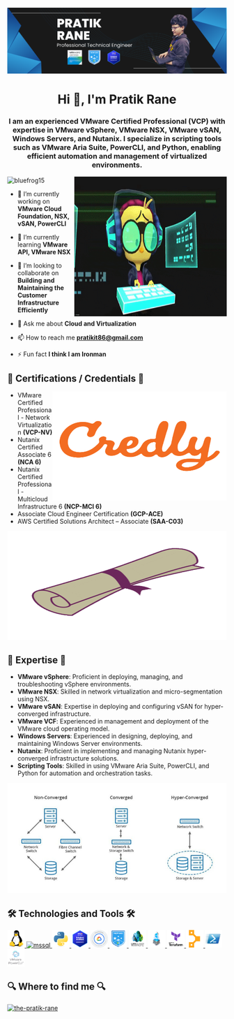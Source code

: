 ![logo](https://github.com/vExpertPratik/vExpertPratik/blob/main/Images/Banner.png)
<h1 align="center">Hi 👋, I'm Pratik Rane</h1>
<h3 align="center">I am an experienced VMware Certified Professional (VCP) with expertise in VMware vSphere, VMware NSX, VMware vSAN, Windows Servers, and Nutanix. I specialize in scripting tools such as VMware Aria Suite, PowerCLI, and Python, enabling efficient automation and management of virtualized environments.</h3>

<img align="right" alt="coding" width="350" height="320" src="https://github.com/vExpertPratik/vExpertPratik/blob/main/Images/Coding.gif">
<p align="left"> <img src="https://komarev.com/ghpvc/?username=bluefrog15&label=Profile%20views&color=0e75b6&style=flat" alt="bluefrog15" /> </p>

- 🔭 I’m currently working on **VMware Cloud Foundation, NSX, vSAN, PowerCLI**

- 🌱 I’m currently learning **VMware API, VMware NSX**

- 👯 I’m looking to collaborate on **Building and Maintaining the Customer Infrastructure Efficiently**

- 💬 Ask me about **Cloud and Virtualization**

- 📫 How to reach me **pratikit86@gmail.com**

- ⚡ Fun fact **I think I am Ironman**

## 🌟 Certifications / Credentials 🌟


<a href="https://www.credly.com/users/the-pratik-rane/badges"> <img align="right" src="https://github.com/vExpertPratik/vExpertPratik/blob/main/Images/credly.png" alt="certificate" height="250" width="400"/></a>

- VMware Certified Professional - Network Virtualization **(VCP-NV)**
- Nutanix Certified Associate 6 **(NCA 6)**
- Nutanix Certified Professional - Multicloud Infrastructure 6 **(NCP-MCI 6)**
- Associate Cloud Engineer Certification **(GCP-ACE)**
- AWS Certified Solutions Architect – Associate **(SAA-C03)**

<div align="center">
<img src="https://github.com/vExpertPratik/vExpertPratik/blob/main/Images/certificate.gif" alt="certificate" height="250" width="600"/>
</div>

## 📖 Expertise 📖

- **VMware vSphere**: Proficient in deploying, managing, and troubleshooting vSphere environments.
- **VMware NSX**: Skilled in network virtualization and micro-segmentation using NSX.
- **VMware vSAN**: Expertise in deploying and configuring vSAN for hyper-converged infrastructure.
- **VMware VCF**: Experienced in management and deployment of the VMware cloud operating model.
- **Windows Servers**: Experienced in designing, deploying, and maintaining Windows Server environments.
- **Nutanix**: Proficient in implementing and managing Nutanix hyper-converged infrastructure solutions.
- **Scripting Tools**: Skilled in using VMware Aria Suite, PowerCLI, and Python for automation and orchestration tasks.

<div align="center">
<img src="https://github.com/vExpertPratik/vExpertPratik/blob/main/Images/Hyperconvergence.jpg" alt="certificate"/>
</div>


## 🛠 Technologies and Tools 🛠
<p> <a href="https://www.linux.org/" target="_blank" rel="noreferrer"> <img src="https://raw.githubusercontent.com/devicons/devicon/master/icons/linux/linux-original.svg" alt="linux" width="40" height="40"/> </a> <a href="https://www.microsoft.com/en-us/sql-server" target="_blank" rel="noreferrer"> <img src="https://www.svgrepo.com/show/303229/microsoft-sql-server-logo.svg" alt="mssql" width="40" height="40"/> </a> <a href="https://www.python.org" target="_blank" rel="noreferrer"> <img src="https://raw.githubusercontent.com/devicons/devicon/master/icons/python/python-original.svg" alt="python" width="40" height="40"/> </a> <a href="https://aws.amazon.com/" target="_blank" rel="noreferrer"> <img src="https://github.com/vExpertPratik/vExpertPratik/blob/main/Images/AWS.png" alt="python" width="40" height="40"/> </a> </a> <a href="https://cloud.google.com/" target="_blank" rel="noreferrer"> <img src="https://github.com/vExpertPratik/vExpertPratik/blob/main/Images/GCP.png" alt="python" width="40" height="40"/> </a> <a href="https://www.nutanix.com/products" target="_blank" rel="noreferrer"> <img src="https://github.com/vExpertPratik/vExpertPratik/blob/main/Images/Nutanix.png" alt="python" width="40" height="40"/> </a> <a href="https://www.vmware.com/" target="_blank" rel="noreferrer"> <img src="https://github.com/vExpertPratik/vExpertPratik/blob/main/Images/VMware.png" alt="python" width="40" height="40"/> </a> <a href="https://www.microsoft.com/en-in/windows-server" target="_blank" rel="noreferrer"> <img src="https://github.com/vExpertPratik/vExpertPratik/blob/main/Images/Windows.png" alt="python" width="40" height="40"/> </a> <a href="https://www.terraform.io/use-cases/infrastructure-as-code" target="_blank" rel="noreferrer"> <img src="https://github.com/vExpertPratik/vExpertPratik/blob/main/Images/Terraform.png" alt="python" width="40" height="40"/> </a> <a href="https://www.puppet.com/docs/puppet/6/puppet_overview.html" target="_blank" rel="noreferrer"> <img src="https://github.com/vExpertPratik/vExpertPratik/blob/main/Images/Puppet_Tool.png" alt="python" width="40" height="40"/> </a> </a> <a href="https://learn.microsoft.com/en-us/powershell/" target="_blank" rel="noreferrer"> <img src="https://github.com/vExpertPratik/vExpertPratik/blob/main/Images/PowerShell.png" alt="python" width="40" height="40"/> </a> <a href="https://developer.broadcom.com/tools/vmware-powercli/latest" target="_blank" rel="noreferrer"> <img src="https://github.com/vExpertPratik/vExpertPratik/blob/main/Images/PowerCLI.png" alt="python" width="40" height="40"/> </a> </p>

## 🔍 Where to find me 🔍
<p>
<a href="https://linkedin.com/in/the-pratik-rane" target="blank"><img align="center" src="https://raw.githubusercontent.com/rahuldkjain/github-profile-readme-generator/master/src/images/icons/Social/linked-in-alt.svg" alt="the-pratik-rane" height="30" width="40" /></a>
</p>

<!-- <p><img src="https://github-readme-stats.vercel.app/api/top-langs?username=vExpertPratik&show_icons=true&locale=en&layout=compact" alt="vExpertPratik"/></p>

#<p>&nbsp;<img align="center" src="https://github-readme-stats.vercel.app/api?username=vExpertPratik&show_icons=true&locale=en" alt="vExpertPratik"/></p> -->

